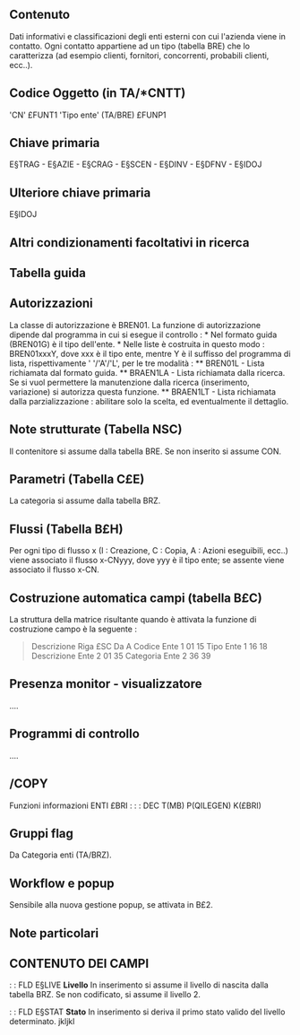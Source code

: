 ## Contenuto
Dati informativi e classificazioni degli enti esterni con cui l'azienda viene in contatto.
Ogni contatto appartiene ad un tipo (tabella BRE) che lo caratterizza (ad esempio clienti, fornitori, concorrenti, probabili clienti, ecc..).

## Codice Oggetto (in TA/\*CNTT)
 'CN'                               £FUNT1
 'Tipo ente' (TA/BRE)	  £FUNP1

## Chiave primaria
E§TRAG - E§AZIE - E§CRAG - E§SCEN - E§DINV - E§DFNV - E§IDOJ

## Ulteriore chiave primaria
E§IDOJ

## Altri condizionamenti facoltativi in ricerca

## Tabella guida

## Autorizzazioni
La classe di autorizzazione è BREN01.
La funzione di autorizzazione dipende dal programma in cui si esegue il controllo : 
 \* Nel formato guida (BREN01G) è il tipo dell'ente.
 \* Nelle liste è costruita in questo modo :  BREN01xxxY, dove xxx è il tipo ente, mentre Y è il suffisso del programma di lista, rispettivamente ' '/'A'/'L', per le tre modalità : 
 \*\* BREN01L   -    Lista richiamata dal formato guida.
 \*\* BRAEN1LA  -    Lista richiamata dalla ricerca. Se si vuol permettere la manutenzione dalla ricerca (inserimento, variazione) si autorizza questa funzione.
 \*\* BRAEN1LT  -    Lista richiamata dalla parzializzazione : abilitare solo la scelta, ed eventualmente il dettaglio.

## Note strutturate (Tabella NSC)
Il contenitore si assume dalla tabella BRE. Se non inserito si assume CON.

## Parametri (Tabella C£E)
La categoria si assume dalla tabella BRZ.

## Flussi (Tabella B£H)
Per ogni tipo di flusso x (I : Creazione, C : Copia, A : Azioni eseguibili, ecc..) viene associato il flusso x-CNyyy, dove yyy è il tipo ente; se assente viene associato il flusso x-CN.

## Costruzione automatica campi (tabella B£C)
La struttura della matrice risultante quando è attivata la funzione di costruzione campo è la seguente : 
>Descrizione                    Riga £SC Da  A
Codice Ente                        1    01  15
Tipo Ente                          1    16  18
Descrizione Ente                   2    01  35
Categoria Ente                     2    36  39


## Presenza monitor - visualizzatore
....

## Programmi di controllo
....

## /COPY
Funzioni informazioni ENTI  £BRI : 
 :  : DEC T(MB) P(QILEGEN) K(£BRI)

## Gruppi flag
Da Categoria enti (TA/BRZ).

## Workflow e popup
Sensibile alla nuova gestione popup, se attivata in B£2.

## Note particolari

## CONTENUTO DEI CAMPI
 :  : FLD E§LIVE **Livello**
In inserimento si assume il livello di nascita dalla tabella BRZ.
Se non codificato, si assume il livello 2.

 :  : FLD E§STAT **Stato**
In inserimento si deriva il primo stato valido del livello determinato.
jkljkl
